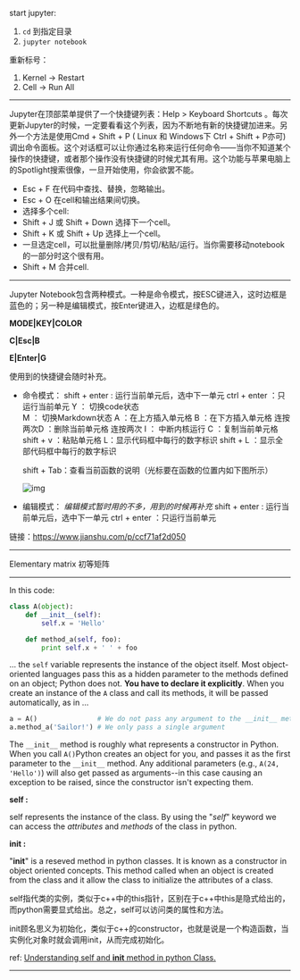 start jupyter:

1. `cd` 到指定目录
2. `jupyter notebook`

重新标号：

1. Kernel -> Restart
2. Cell -> Run All

***

Jupyter在顶部菜单提供了一个快捷键列表：Help > Keyboard Shortcuts 。每次更新Jupyter的时候，一定要看看这个列表，因为不断地有新的快捷键加进来。另外一个方法是使用Cmd + Shift + P (  Linux 和 Windows下 Ctrl + Shift + P亦可)调出命令面板。这个对话框可以让你通过名称来运行任何命令——当你不知道某个操作的快捷键，或者那个操作没有快捷键的时候尤其有用。这个功能与苹果电脑上的Spotlight搜索很像，一旦开始使用，你会欲罢不能。

- Esc + F 在代码中查找、替换，忽略输出。
-  Esc + O 在cell和输出结果间切换。
-  选择多个cell: 
  -  Shift + J 或 Shift + Down 选择下一个cell。
  -  Shift + K 或 Shift + Up 选择上一个cell。
  -  一旦选定cell，可以批量删除/拷贝/剪切/粘贴/运行。当你需要移动notebook的一部分时这个很有用。
-  Shift + M 合并cell. 

***

Jupyter Notebook包含两种模式。一种是命令模式，按ESC键进入，这时边框是蓝色的；另一种是编辑模式，按Enter键进入，边框是绿色的。

**MODE|KEY|COLOR**

**C|Esc|B**

**E|Enter|G**

使用到的快捷键会随时补充。

- 命令模式：
   shift + enter  : 运行当前单元后，选中下一单元
   ctrl + enter ：只运行当前单元
   Y  ： 切换code状态  
   M ： 切换Markdown状态
   A ：在上方插入单元格
   B ：在下方插入单元格
   连按两次D ：删除当前单元格
   连按两次 I ： 中断内核运行
   C ：复制当前单元格
   shift + v ：粘贴单元格
   L：显示代码框中每行的数字标识
   shift + L ：显示全部代码框中每行的数字标识

   shift + Tab：查看当前函数的说明（光标要在函数的位置内如下图所示）

  ![img](https:////upload-images.jianshu.io/upload_images/2759738-5d6e644e44ac6a2c.png?imageMogr2/auto-orient/strip%7CimageView2/2/w/1000/format/webp)

  

- 编辑模式：
   *编辑模式暂时用的不多，用到的时候再补充*
   shift + enter  : 运行当前单元后，选中下一单元
   ctrl + enter ：只运行当前单元

链接：https://www.jianshu.com/p/ccf71af2d050

***

Elementary matrix  初等矩阵

***

In this code:

```python
class A(object):
    def __init__(self):
        self.x = 'Hello'

    def method_a(self, foo):
        print self.x + ' ' + foo
```

... the `self` variable represents the instance of the object itself. Most object-oriented languages pass this as a hidden parameter to the methods defined on an object; Python does not. **You have to declare it explicitly**. When you create an instance of the `A` class and call its methods, it will be passed automatically, as in ...

```python
a = A()               # We do not pass any argument to the __init__ method
a.method_a('Sailor!') # We only pass a single argument
```

The `__init__` method is roughly what represents a constructor in Python. When you call `A()`Python creates an object for you, and passes it as the first parameter to the `__init__` method. Any additional parameters (e.g., `A(24, 'Hello')`) will also get passed as arguments--in this case causing an exception to be raised, since the constructor isn't expecting them.



**self :**

self represents the instance of the class. By using the "*self*" keyword we can access the *attributes* and *methods* of the class in python.

**__init__ :**

"__init__" is a reseved method in python classes. It is known as a constructor in object oriented concepts. This method called when an object is created from the class and it allow the class to initialize the attributes of a class.



self指代类的实例，类似于c++中的this指针，区别在于c++中this是隐式给出的，而python需要显式给出。总之，self可以访问类的属性和方法。



init顾名思义为初始化，类似于c++的constructor，也就是说是一个构造函数，当实例化对象时就会调用init，从而完成初始化。



ref: [Understanding self and __init__ method in python Class.](https://micropyramid.com/blog/understand-self-and-__init__-method-in-python-class/)

***

